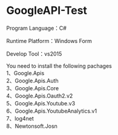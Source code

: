 # GoogleAPI-Test

Program Language：C#

Runtime Platform：Windows Form

Develop Tool：vs2015

You need to install the following pachages<br>
1、Google.Apis<br>
2、Google.Apis.Auth<br>
3、Google.Apis.Core<br>
4、Google.Apis.Oauth2.v2<br>
5、Google.Apis.Youtube.v3<br>
6、Google.Apis.YoutubeAnalytics.v1<br>
7、log4net<br>
8、Newtonsoft.Josn<br>

